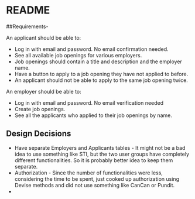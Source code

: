 # README
##Requirements- 

An applicant should be able to:
* Log in with email and password. No email confirmation needed.
* See all available job openings for various employers.
* Job openings should contain a title and description and the employer name.
* Have a button to apply to a job opening they have not applied to before.
* An applicant should not be able to apply to the same job opening twice.

An employer should be able to:
* Log in with email and password. No email verification needed
* Create job openings.
* See all the applicants who applied to their job openings by name.

## Design Decisions
- Have separate Employers and Applicants tables - It might not be a bad idea to use something like STI,
but the two user groups have completely different functionalities. So it is probably better idea to keep them separate.
- Authorization - Since the number of functionalities were less, considering the time to be spent, just cooked up authorization using Devise methods and did not use something like CanCan or Pundit.
- 